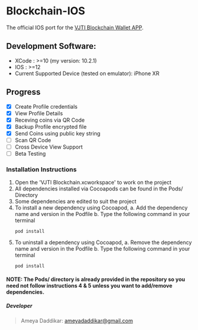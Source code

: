 # Blockchain-IOS

The official IOS port for the [VJTI Blockchain Wallet APP](https://github.com/VJTI-AI-Blockchain/VJTI-Blockchain-Wallet).

## Development Software:
- XCode : >=10 (my version: 10.2.1)
- IOS   : >=12
- Current Supported Device (tested on emulator): iPhone XR


## Progress
- [x] Create Profile credentials
- [x] View Profile Details
- [x] Receving coins via QR Code
- [x] Backup Profile encrypted file
- [x] Send Coins using public key string
- [ ] Scan QR Code
- [ ] Cross Device View Support
- [ ] Beta Testing

### Installation Instructions
1. Open the 'VJTI Blockchain.xcworkspace' to work on the project
2. All dependencies installed via Cocoapods can be found in the Pods/ Directory
3. Some dependencies are edited to suit the project
4. To install a new dependency using Cocoapod, 
   a. Add the dependency name and version in the Podfile 
   b. Type the following command in your terminal
   ```
   pod install
   ```
5. To uninstall a dependency using Cocoapod, 
   a. Remove the dependency name and version in the Podfile 
   b. Type the following command in your terminal
   ```
   pod install
   ```

#### NOTE: The Pods/ directory is already provided in the repository so you need not follow instructions 4 & 5 unless you want to add/remove dependencies.


##### Developer
> Ameya Daddikar: ameyadaddikar@gmail.com
